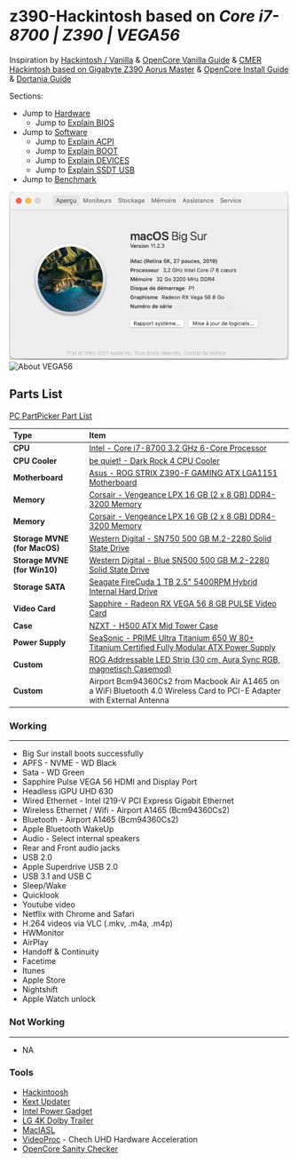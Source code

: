 # z390-Hackintosh based on ***Core i7-8700 | Z390 | VEGA56***



Inspiration by [Hackintosh / Vanilla](https://hackintosh.gitbook.io/-r-hackintosh-vanilla-desktop-guide/) & [OpenCore Vanilla Guide](https://khronokernel-2.gitbook.io/opencore-vanilla-desktop-guide/) & [CMER Hackintosh based on Gigabyte Z390 Aorus Master](https://github.com/cmer/gigabyte-z390-aorus-master-hackintosh) & [OpenCore Install Guide](https://dortania.github.io/OpenCore-Install-Guide/) & [Dortania Guide](https://dortania.github.io/OpenCore-Install-Guide/)

Sections:
 * Jump to [Hardware](./Hardware.md)
 	* Jump to [Explain BIOS](./config_explain_BIOS.md)
 * Jump to [Software](./Software.md)
 	* Jump to [Explain ACPI](./config_explain_ACPI.md)
 	* Jump to [Explain BOOT](./config_explain_BOOT.md)
 	* Jump to [Explain DEVICES](./config_explain_DEVICES.md)
 	* Jump to [Explain SSDT USB](./config_ssdt_usb.md)
 * Jump to [Benchmark](./benchmark.md)


![About Mac](./Images/About_6.png)
![About VEGA56](./Images/VideoProc_Result_2.png)



## Parts List

[PC PartPicker Part List](https://pcpartpicker.com/list/7hDRr6)

Type|Item
:----|:----
**CPU** | [Intel - Core i7-8700 3.2 GHz 6-Core Processor](https://pcpartpicker.com/product/C9hj4D/intel-core-i7-8700-32ghz-6-core-processor-bx80684i78700)
**CPU Cooler** | [be quiet! - Dark Rock 4 CPU Cooler](https://pcpartpicker.com/product/FRYLrH/be-quiet-dark-rock-4-cpu-cooler-bk021)
**Motherboard** | [Asus - ROG STRIX Z390-F GAMING ATX LGA1151 Motherboard](https://pcpartpicker.com/product/CM7v6h/asus-rog-strix-z390-f-gaming-atx-lga1151-motherboard-rog-strix-z390-f-gaming)
**Memory** | [Corsair - Vengeance LPX 16 GB (2 x 8 GB) DDR4-3200 Memory](https://pcpartpicker.com/product/DK66Mp/corsair-vengeance-lpx-16-gb-2-x-8-gb-ddr4-3200-memory-cmk16gx4m2d3200c16)
**Memory** | [Corsair - Vengeance LPX 16 GB (2 x 8 GB) DDR4-3200 Memory](https://pcpartpicker.com/product/DK66Mp/corsair-vengeance-lpx-16-gb-2-x-8-gb-ddr4-3200-memory-cmk16gx4m2d3200c16)
**Storage MVNE (for MacOS)** | [Western Digital - SN750 500 GB M.2-2280 Solid State Drive](https://pcpartpicker.com/product/KTQG3C/western-digital-sn750-500-gb-m2-2280-solid-state-drive-wds500g3x0c)
**Storage MVNE (for Win10)** | [Western Digital - Blue SN500 500 GB M.2-2280 Solid State Drive](https://pcpartpicker.com/product/2cJtt6/western-digital-blue-sn500-500-gb-m2-2280-solid-state-drive-wds500g1b0c)
**Storage SATA** | [Seagate FireCuda 1 TB 2.5" 5400RPM Hybrid Internal Hard Drive](https://fr.pcpartpicker.com/product/w6x9TW/seagate-firecuda-1tb-25-5400rpm-hybrid-internal-hard-drive-st1000lx015)
**Video Card** | [Sapphire - Radeon RX VEGA 56 8 GB PULSE Video Card](https://pcpartpicker.com/product/cKhKHx/sapphire-radeon-rx-vega-56-2gb-pulse-video-card-11276-02-40g)
**Case** | [NZXT - H500 ATX Mid Tower Case](https://pcpartpicker.com/product/dy66Mp/nzxt-ca-h500b-ow-atx-mid-tower-case-ca-h500b-ow)
**Power Supply** | [SeaSonic - PRIME Ultra Titanium 650 W 80+ Titanium Certified Fully Modular ATX Power Supply](https://pcpartpicker.com/product/fnjJ7P/seasonic-prime-ultra-titanium-650w-80-titanium-certified-fully-modular-atx-power-supply-ssr-650tr)
**Custom** | [ROG Addressable LED Strip (30 cm, Aura Sync RGB, magnetisch Casemod)](https://pcpartpicker.com/product/ytBTwP/rog-addressable-led-strip-30-cm-aura-sync-rgb-magnetisch-casemod)
**Custom** | Airport Bcm94360Cs2 from Macbook Air A1465 on a WiFi Bluetooth 4.0 Wireless Card to PCI-E Adapter with External Antenna


### Working
---
* Big Sur install boots successfully
* APFS - NVME - WD Black
* Sata - WD Green
* Sapphire Pulse VEGA 56 HDMI and Display Port
* Headless iGPU UHD 630
* Wired Ethernet - Intel I219-V PCI Express Gigabit Ethernet
* Wireless Ethernet / Wifi - Airport A1465 (Bcm94360Cs2)
* Bluetooth - Airport A1465 (Bcm94360Cs2)
* Apple Bluetooth WakeUp
* Audio - Select internal speakers
* Rear and Front audio jacks
* USB 2.0
* Apple Superdrive USB 2.0
* USB 3.1 and USB C
* Sleep/Wake
* Quicklook
* Youtube video
* Netflix with Chrome and Safari
* H.264 videos via VLC (.mkv, .m4a, .m4p)
* HWMonitor
* AirPlay
* Handoff & Continuity
* Facetime
* Itunes
* Apple Store
* Nightshift
* Apple Watch unlock

### Not Working
---

* NA


### Tools
* [Hackintoosh](http://headsoft.com.au/download/mac/Hackintool.zip)
* [Kext Updater](https://www.kextupdater.de/)
* [Intel Power Gadget](https://software.intel.com/en-us/articles/intel-power-gadget)
* [LG 4K Dolby Trailer](https://drive.google.com/uc?export=download&id=1Fr_pI7uadSs9K99WFrJx2-1m8GwcC1R9)
* [MacIASL](http://sourceforge.net/projects/maciasl)
* [VideoProc](https://www.videoproc.com/) - Chech UHD Hardware Acceleration
* [OpenCore Sanity Checker](https://opencore.slowgeek.com)
